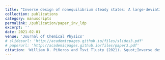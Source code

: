 ```yaml
---
title: "Inverse design of nonequilibrium steady states: A large-deviation approach"
collection: publications
category: manuscripts
permalink: /publication/paper_inv_ldp
excerpt: ''
date: 2021-02-01
venue: 'Journal of Chemical Physics'
# slidesurl: 'http://academicpages.github.io/files/slides3.pdf'
# paperurl: 'http://academicpages.github.io/files/paper3.pdf'
citation: 'William D. Piñeros and Tsvi Tlusty (2021). &quot;Inverse design of nonequilibrium steady states: A large-deviation approach &quot; <i>Phys. Rev. E.</i>'
---
```

